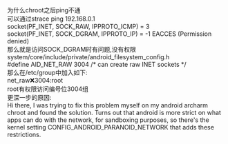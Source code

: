为什么chroot之后ping不通  
可以通过strace ping 192.168.0.1  
socket(PF_INET, SOCK_RAW, IPPROTO_ICMP) = 3  
socket(PF_INET, SOCK_DGRAM, IPPROTO_IP) = -1 EACCES (Permission denied)  
那么就是访问SOCK_DGRAM时有问题,没有权限  
system/core/include/private/android_filesystem_config.h  
#define AID_NET_RAW       3004  /* can create raw INET sockets */  
那么在/etc/group中加入如下:  
net_raw:x:3004:root  
root有权限访问编号位3004组  
更深一步的原因:  
Hi there, I was trying to fix this problem myself on my android archarm chroot and found the solution. 
Turns out that android is more strict on what apps can do with the network, for sandboxing purposes, 
so there's the kernel setting CONFIG_ANDROID_PARANOID_NETWORK that adds these restrictions.
